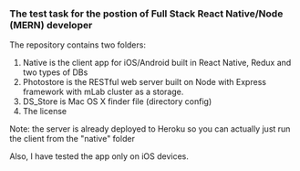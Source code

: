 ### The test task for the postion of Full Stack React Native/Node (MERN) developer

The repository contains two folders:
1) Native is the client app for iOS/Android built in React Native, Redux and two types of DBs
2) Photostore is the RESTful web server built on Node with Express framework with mLab cluster as a storage.
3) DS_Store is Mac OS X finder file (directory config)
4) The license

Note: the server is already deployed to Heroku so you can actually just run the client from the "native" folder

Also, I have tested the app only on iOS devices.


